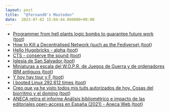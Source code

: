 ```yaml
---
layout: post
title:  "@fernand0's Mastodon"
date:  2023-07-02 15:04:44.094000+00:00
---
```

*  [Programmer from hell plants logic bombs to guarantee future work  ](https://nakedsecurity.sophos.com/2019/07/23/programmer-from-hell-plants-logic-bombs-to-guarantee-future-work/) ([toot](https://mastodon.social/@fernand0/110645102761504582))
*  [How to Kill a Decentralised Network (such as the Fediverse) ](https://ploum.net/2023-06-23-how-to-kill-decentralised-networks.htm) ([toot](https://mastodon.social/@fernand0/110644761183787011))
*  [Hello Hugobricks - alpha ](https://discourse.gohugo.io/t/hello-hugobricks-alpha/4496) ([toot](https://mastodon.social/@fernand0/110644567283816678))
*  [CTS - conserve the sound ](https://www.conservethesound.d) ([toot](https://mastodon.social/@fernand0/110644170062127337))
*  [Iglesia de San Salvador ](https://www.flickr.com/photos/fernand0/53007464006) ([toot](https://mastodon.social/@fernand0/110644023626434754))
*  [Miniaturas a escala del W.O.P.R. de Juegos de Guerra y de ordenadores IBM antiguos ](https://www.microsiervos.com/archivo/ordenadores/miniaturas-escala-wopr-juegos-de-guerra-ordenadores-ibm-antiguos.htm) ([toot](https://mastodon.social/@fernand0/110643952081873656))
*  [Y hoy hay tour y F ](https://mastodon.social/@fernand0/110643868794901678) ([toot](https://mastodon.social/@fernand0/110643868794901678))
*  [I booted Linux 292,612 times ](https://rwmj.wordpress.com/2023/06/14/i-booted-linux-292612-times) ([toot](https://mastodon.social/@fernand0/110643847763911562))
*  [Creo que ya he visto todos mis tuits autorizados de hoy. Cosas del biorritmo y el doming ](https://mastodon.social/@fernand0/110643653518718745) ([toot](https://mastodon.social/@fernand0/110643653518718745))
*  [ANECA retira el informe Análisis bibliométrico e impacto de las editoriales open-access en España (2021) - Aneca Web ](https://www.aneca.es/-/aneca-retira-el-informe-an%C3%A1lisis-bibliom%C3%A9trico-e-impacto-de-las-editoriales-open-access-en-espa%C3%B1a-2021) ([toot](https://mastodon.social/@fernand0/110643569217870178))
